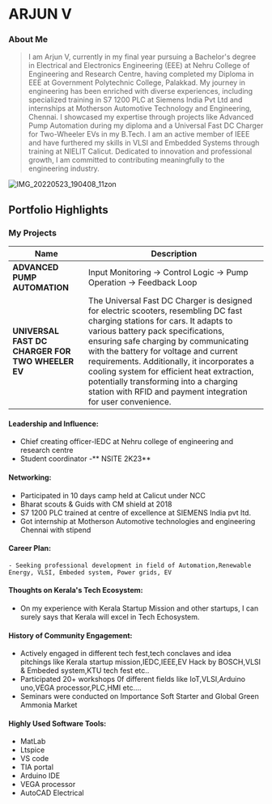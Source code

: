 # ARJUN V


### About Me

> I am Arjun V, currently in my final year pursuing a Bachelor's degree in Electrical and Electronics Engineering (EEE) at Nehru College of Engineering and Research Centre, having completed my Diploma in EEE at Government Polytechnic College, Palakkad. My journey in engineering has been enriched with diverse experiences, including specialized training in S7 1200 PLC at Siemens India Pvt Ltd and internships at Motherson Automotive Technology and Engineering, Chennai. I showcased my expertise through projects like Advanced Pump Automation during my diploma and a Universal Fast DC Charger for Two-Wheeler EVs in my B.Tech. I am an active member of IEEE and have furthered my skills in VLSI and Embedded Systems through training at NIELIT Calicut. Dedicated to innovation and professional growth, I am committed to contributing meaningfully to the engineering industry.

![IMG_20220523_190408_11zon](https://github.com/avsktp2001/IEEE-LAUNCHPAD/assets/170548568/63caa72a-cb92-4e58-9d23-e7e744c0ff63)






## Portfolio Highlights


### My Projects

| Name                | Description                                                               |                                                    
|---------------------|---------------------------------------------------------------------------|
| **ADVANCED PUMP AUTOMATION**  |Input Monitoring -> Control Logic -> Pump Operation -> Feedback Loop                                                
| **UNIVERSAL FAST DC CHARGER FOR TWO WHEELER EV**  | The Universal Fast DC Charger is designed for electric scooters, resembling DC fast charging stations for cars. It adapts to various battery pack specifications, ensuring safe charging by communicating with the battery for voltage and current requirements. Additionally, it incorporates a cooling system for efficient heat extraction, potentially transforming into a charging station with RFID and payment integration for user convenience.                                        


#### Leadership and Influence:

- Chief creating officer-IEDC at Nehru college of engineering and research centre
- Student coordinator -** NSITE 2K23**
  

#### Networking:

- Participated in 10 days camp held at Calicut under NCC
- Bharat scouts & Guids with CM shield at 2018
- S7 1200 PLC trained at centre of excellence at SIEMENS India pvt ltd.
- Got internship at Motherson Automotive technologies and engineering Chennai with stipend


#### Career Plan:

	- Seeking professional development in field of Automation,Renewable Energy, VLSI, Embeded system, Power grids, EV

#### Thoughts on Kerala's Tech Ecosystem: 

- On my experience with Kerala Startup Mission and other startups, I can surely says that Kerala will excel in Tech Echosystem.

#### History of Community Engagement:

- Actively engaged in different tech fest,tech conclaves and idea pitchings like Kerala startup mission,IEDC,IEEE,EV Hack by BOSCH,VLSI & Embeded system,KTU tech fest etc..
- Participated 20+ workshops 0f different fields like IoT,VLSI,Arduino uno,VEGA processor,PLC,HMI etc....
- Seminars were conducted on Importance Soft Starter and Global Green Ammonia Market

#### Highly Used Software Tools:

- MatLab
- Ltspice
- VS code
- TIA portal
- Arduino IDE
- VEGA processor
- AutoCAD Electrical

